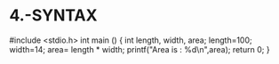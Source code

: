 # 4.-SYNTAX
#include <stdio.h>
int main () {
int length, width, area;
length=100;
width=14;
area= length * width;
printf("Area is : %d\n",area);
return 0;
}
